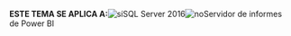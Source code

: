 **ESTE TEMA SE APLICA A:**![sí](media/yes.png)SQL Server 2016![no](media/no.png)Servidor de informes de Power BI